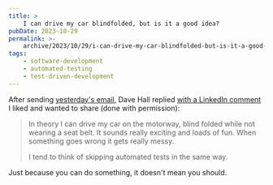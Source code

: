 ```yaml
---
title: >
    I can drive my car blindfolded, but is it a good idea?
pubDate: 2023-10-29
permalink: >-
    archive/2023/10/29/i-can-drive-my-car-blindfolded-but-is-it-a-good-idea
tags:
    - software-development
    - automated-testing
    - test-driven-development
---
```


After sending [yesterday's email][yesterday], Dave Hall replied [with a LinkedIn comment][comment] I liked and wanted to share (done with permission):

> In theory I can drive my car on the motorway, blind folded while not wearing a seat belt. It sounds really exciting and loads of fun. When something goes wrong it gets really messy.
>
> I tend to think of skipping automated tests in the same way.

Just because you can do something, it doesn't mean you should.

[comment]: https://www.linkedin.com/feed/update/urn:li:activity:7124401304315027456
[yesterday]: https://www.oliverdavies.uk/archive/2023/10/28/can-you-move-faster-without-tests
